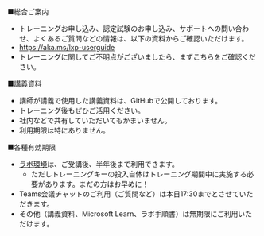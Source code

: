 ■総合ご案内

- トレーニングお申し込み、認定試験のお申し込み、サポートへの問い合わせ、よくあるご質問などの情報は、以下の資料からご確認いただけます。
- https://aka.ms/lxp-userguide
- トレーニングに関してご不明点がございましたら、まずこちらをご確認ください。

<!--
■ご受講者様向けLinkedInコミュニティ

- LinkedInに、ご受講者様向けLinkedInコミュニティがあります。
- 学習に役立つ情報、コース開催情報などをこちらで共有しております。
- LinkedInをご利用でしたら、ぜひご参加ください。
- http://aka.ms/esicommj
-->

■講義資料

- 講師が講義で使用した講義資料は、GitHubで公開しております。
- トレーニング後もぜひご活用ください。
- 社内などで共有していただいてもかまいません。
- 利用期限は特にありません。

■各種有効期限

- [ラボ環境](https://esi.learnondemand.net/)は、ご受講後、半年後まで利用できます。
  - ただしトレーニングキーの投入自体はトレーニング期間中に実施する必要があります。まだの方はお早めに！
- Teams会議チャットのご利用（ご質問など）は本日17:30までとさせていただきます。
- その他（講義資料、Microsoft Learn、ラボ手順書）は無期限にご利用いただけます。